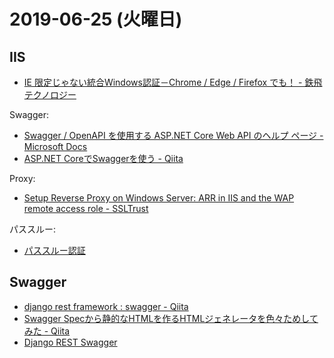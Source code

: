 # 2019-06-25 (火曜日)

## IIS

- [IE 限定じゃない統合Windows認証－Chrome / Edge / Firefox でも！ - 鉄飛テクノロジー](https://www.teppi.com/column/fileblog_update/update0008/)

Swagger:

- [Swagger / OpenAPI を使用する ASP.NET Core Web API のヘルプ ページ - Microsoft Docs](https://docs.microsoft.com/ja-jp/aspnet/core/tutorials/web-api-help-pages-using-swagger?view=aspnetcore-2.2)
- [ASP.NET CoreでSwaggerを使う - Qiita](https://qiita.com/taiga_takahari/items/a3f1c5500937854bb49e)

Proxy:

- [Setup Reverse Proxy on Windows Server: ARR in IIS and the WAP remote access role - SSLTrust](https://www.ssltrust.com.au/help/setup-guides/setup-web-application-proxy-server)

パススルー:

- [パススルー認証](http://surferonwww.info/BlogEngine/post/2015/09/13/pass-through-authentication.aspx)

## Swagger

- [django rest framework : swagger - Qiita](https://qiita.com/Satoshi_Numasawa/items/7ff86e103bd07fb6ba4c)
- [Swagger Specから静的なHTMLを作るHTMLジェネレータを色々ためしてみた - Qiita](https://qiita.com/buzztaiki/items/6b04d735f28e00b8b574)
- [Django REST Swagger](https://marcgibbons.com/django-rest-swagger/)

